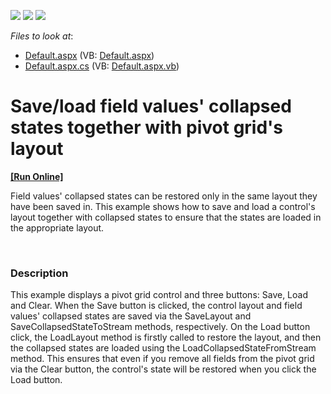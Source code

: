 <!-- default badges list -->
![](https://img.shields.io/endpoint?url=https://codecentral.devexpress.com/api/v1/VersionRange/128577928/10.2.3%2B)
[![](https://img.shields.io/badge/Open_in_DevExpress_Support_Center-FF7200?style=flat-square&logo=DevExpress&logoColor=white)](https://supportcenter.devexpress.com/ticket/details/E20015)
[![](https://img.shields.io/badge/📖_How_to_use_DevExpress_Examples-e9f6fc?style=flat-square)](https://docs.devexpress.com/GeneralInformation/403183)
<!-- default badges end -->
<!-- default file list -->
*Files to look at*:

* [Default.aspx](./CS/ASPxPivotGrid_SaveLoadCollapsedState/Default.aspx) (VB: [Default.aspx](./VB/ASPxPivotGrid_SaveLoadCollapsedState/Default.aspx))
* [Default.aspx.cs](./CS/ASPxPivotGrid_SaveLoadCollapsedState/Default.aspx.cs) (VB: [Default.aspx.vb](./VB/ASPxPivotGrid_SaveLoadCollapsedState/Default.aspx.vb))
<!-- default file list end -->
# Save/load field values' collapsed states together with pivot grid's layout
<!-- run online -->
**[[Run Online]](https://codecentral.devexpress.com/e20015/)**
<!-- run online end -->


<p>Field values' collapsed states can be restored only in the same layout they have been saved in. This example shows how to save and load a control's layout together with collapsed states to ensure that the states are loaded in the appropriate layout.</p><br />



<h3>Description</h3>

<p>This example displays a pivot grid control and three buttons: Save, Load and Clear. When the Save button is clicked, the control layout and field values&#39; collapsed states are saved via the SaveLayout and SaveCollapsedStateToStream methods, respectively. On the Load button click, the LoadLayout method is firstly called to restore the layout, and then the collapsed states are loaded using the LoadCollapsedStateFromStream method. This ensures that even if you remove all fields from the pivot grid via the Clear button, the control&#39;s state will be restored when you click the Load button.</p><br />


<br/>


